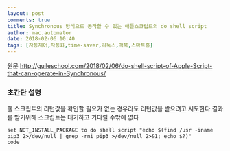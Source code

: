 ```yaml
---
layout: post
comments: true
title: Synchronous 방식으로 동작할 수 있는 애플스크립트의 do shell script
author: mac.automator
date: 2018-02-06 10:40
tags: [자동제어,자동화,time-saver,리눅스,맥북,스마트홈]
---
```


원문 http://guileschool.com/2018/02/06/do-shell-script-of-Apple-Script-that-can-operate-in-Synchronous/

### 초간단 설명
쉘 스크립트의 리턴값을 확인할 필요가 없는 경우라도 리턴값을 받으려고 시도한다
결과를 받기위해 스크립트는 대기하고 기다릴 수밖에 없다

```applescript
set NOT_INSTALL_PACKAGE to do shell script "echo $(find /usr -iname pip3 2>/dev/null | grep -rni pip3 >/dev/null 2>&1; echo $?)"
code
```